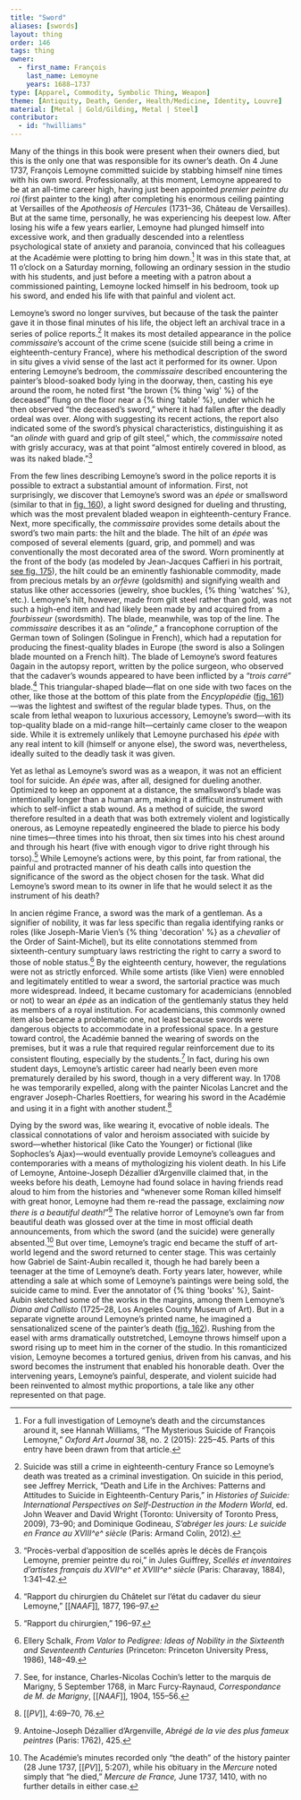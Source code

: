 ```yaml
---
title: "Sword"
aliases: [swords]
layout: thing
order: 146
tags: thing
owner:
  - first_name: François
    last_name: Lemoyne
    years: 1688–1737
type: [Apparel, Commodity, Symbolic Thing, Weapon]
theme: [Antiquity, Death, Gender, Health/Medicine, Identity, Louvre]
material: [Metal | Gold/Gilding, Metal | Steel]
contributor:
  - id: "hwilliams"
---
```


Many of the things in this book were present when their owners died, but this is the only one that was responsible for its owner’s death. On 4 June 1737, François Lemoyne committed suicide by stabbing himself nine times with his own sword. Professionally, at this moment, Lemoyne appeared to be at an all-time career high, having just been appointed *premier peintre du roi* (first painter to the king) after completing his enormous ceiling painting at Versailles of the *Apotheosis of Hercules* (1731–36, Château de Versailles). But at the same time, personally, he was experiencing his deepest low. After losing his wife a few years earlier, Lemoyne had plunged himself into excessive work, and then gradually descended into a relentless psychological state of anxiety and paranoia, convinced that his colleagues at the Académie were plotting to bring him down.[^1] It was in this state that, at 11 o’clock on a Saturday morning, following an ordinary session in the studio with his students, and just before a meeting with a patron about a commissioned painting, Lemoyne locked himself in his bedroom, took up his sword, and ended his life with that painful and violent act.

Lemoyne’s sword no longer survives, but because of the task the painter gave it in those final minutes of his life, the object left an archival trace in a series of police reports.[^2] It makes its most detailed appearance in the police *commissaire*’s account of the crime scene (suicide still being a crime in eighteenth-century France), where his methodical description of the sword in situ gives a vivid sense of the last act it performed for its owner. Upon entering Lemoyne’s bedroom, the *commissaire* described encountering the painter’s blood-soaked body lying in the doorway, then, casting his eye around the room, he noted first “the brown {% thing 'wig' %} of the deceased” flung on the floor near a {% thing 'table' %}, under which he then observed “the deceased’s sword,” where it had fallen after the deadly ordeal was over. Along with suggesting its recent actions, the report also indicated some of the sword’s physical characteristics, distinguishing it as “an *olinde* with guard and grip of gilt steel,” which, the *commissaire* noted with grisly accuracy, was at that point “almost entirely covered in blood, as was its naked blade.”[^3]

From the few lines describing Lemoyne’s sword in the police reports it is possible to extract a substantial amount of information. First, not surprisingly, we discover that Lemoyne’s sword was an *épée* or smallsword (similar to that in [fig. 160](#fig.-160)), a light sword designed for dueling and thrusting, which was the most prevalent bladed weapon in eighteenth-century France. Next, more specifically, the *commissaire* provides some details about the sword’s two main parts: the hilt and the blade. The hilt of an *épée* was composed of several elements (guard, grip, and pommel) and was conventionally the most decorated area of the sword. Worn prominently at the front of the body (as modeled by Jean-Jacques Caffieri in his portrait, [see fig. 175](#fig.-175)), the hilt could be an eminently fashionable commodity, made from precious metals by an *orfèvre* (goldsmith) and signifying wealth and status like other accessories (jewelry, shoe buckles, {% thing 'watches' %}, etc.). Lemoyne’s hilt, however, made from gilt steel rather than gold, was not such a high-end item and had likely been made by and acquired from a *fourbisseur* (swordsmith). The blade, meanwhile, was top of the line. The *commissaire* describes it as an “*olinde*,” a francophone corruption of the German town of Solingen (Solingue in French), which had a reputation for producing the finest-quality blades in Europe (the sword is also a Solingen blade mounted on a French hilt). The blade of Lemoyne’s sword features 0again in the autopsy report, written by the police surgeon, who observed that the cadaver’s wounds appeared to have been inflicted by a “*trois carré*” blade.[^4] This triangular-shaped blade—flat on one side with two faces on the other, like those at the bottom of this plate from the *Encyplopédie* ([fig. 161](#fig.-161))—was the lightest and swiftest of the regular blade types. Thus, on the scale from lethal weapon to luxurious accessory, Lemoyne’s sword—with its top-quality blade on a mid-range hilt—certainly came closer to the weapon side. While it is extremely unlikely that Lemoyne purchased his *épée* with any real intent to kill (himself or anyone else), the sword was, nevertheless, ideally suited to the deadly task it was given.

Yet as lethal as Lemoyne’s sword was as a weapon, it was not an efficient tool for suicide. An *épée* was, after all, designed for dueling another. Optimized to keep an opponent at a distance, the smallsword’s blade was intentionally longer than a human arm, making it a difficult instrument with which to self-inflict a stab wound. As a method of suicide, the sword therefore resulted in a death that was both extremely violent and logistically onerous, as Lemoyne repeatedly engineered the blade to pierce his body nine times—three times into his throat, then six times into his chest around and through his heart (five with enough vigor to drive right through his torso).[^5] While Lemoyne’s actions were, by this point, far from rational, the painful and protracted manner of his death calls into question the significance of the sword as the object chosen for the task. What did Lemoyne’s sword mean to its owner in life that he would select it as the instrument of his death?

In ancien régime France, a sword was the mark of a gentleman. As a signifier of nobility, it was far less specific than regalia identifying ranks or roles (like Joseph-Marie Vien’s {% thing 'decoration' %} as a *chevalier* of the Order of Saint-Michel), but its elite connotations stemmed from sixteenth-century sumptuary laws restricting the right to carry a sword to those of noble status.[^6] By the eighteenth century, however, the regulations were not as strictly enforced. While some artists (like Vien) were ennobled and legitimately entitled to wear a sword, the sartorial practice was much more widespread. Indeed, it became customary for academicians (ennobled or not) to wear an *épée* as an indication of the gentlemanly status they held as members of a royal institution. For academicians, this commonly owned item also became a problematic one, not least because swords were dangerous objects to accommodate in a professional space. In a gesture toward control, the Académie banned the wearing of swords on the premises, but it was a rule that required regular reinforcement due to its consistent flouting, especially by the students.[^7] In fact, during his own student days, Lemoyne’s artistic career had nearly been even more prematurely derailed by his sword, though in a very different way. In 1708 he was temporarily expelled, along with the painter Nicolas Lancret and the engraver Joseph-Charles Roettiers, for wearing his sword in the Académie and using it in a fight with another student.[^8]

Dying by the sword was, like wearing it, evocative of noble ideals. The classical connotations of valor and heroism associated with suicide by sword—whether historical (like Cato the Younger) or fictional (like Sophocles’s Ajax)—would eventually provide Lemoyne’s colleagues and contemporaries with a means of mythologizing his violent death. In his Life of Lemoyne, Antoine-Joseph Dézallier d’Argenville claimed that, in the weeks before his death, Lemoyne had found solace in having friends read aloud to him from the histories and “whenever some Roman killed himself with great honor, Lemoyne had them re-read the passage, exclaiming *now there is a beautiful death!*”[^9] The relative horror of Lemoyne’s own far from beautiful death was glossed over at the time in most official death announcements, from which the sword (and the suicide) were generally absented.[^10] But over time, Lemoyne’s tragic end became the stuff of art-world legend and the sword returned to center stage. This was certainly how Gabriel de Saint-Aubin recalled it, though he had barely been a teenager at the time of Lemoyne’s death. Forty years later, however, while attending a sale at which some of Lemoyne’s paintings were being sold, the suicide came to mind. Ever the annotator of {% thing 'books' %}, Saint-Aubin sketched some of the works in the margins, among them Lemoyne’s *Diana and Callisto* (1725–28, Los Angeles County Museum of Art). But in a separate vignette around Lemoyne’s printed name, he imagined a sensationalized scene of the painter’s death ([fig. 162](#fig.-162)). Rushing from the easel with arms dramatically outstretched, Lemoyne throws himself upon a sword rising up to meet him in the corner of the studio. In this romanticized vision, Lemoyne becomes a tortured genius, driven from his canvas, and his sword becomes the instrument that enabled his honorable death. Over the intervening years, Lemoyne’s painful, desperate, and violent suicide had been reinvented to almost mythic proportions, a tale like any other represented on that page.

[^1]: For a full investigation of Lemoyne’s death and the circumstances around it, see Hannah Williams, “The Mysterious Suicide of François Lemoyne,” *Oxford Art Journal* 38, no. 2 (2015): 225–45. Parts of this entry have been drawn from that article.

[^2]: Suicide was still a crime in eighteenth-century France so Lemoyne’s death was treated as a criminal investigation. On suicide in this period, see Jeffrey Merrick, “Death and Life in the Archives: Patterns and Attitudes to Suicide in Eighteenth-Century Paris,” in *Histories of Suicide: International Perspectives on Self-Destruction in the Modern World*, ed. John Weaver and David Wright (Toronto: University of Toronto Press, 2009), 73–90; and Dominique Godineau, *S’abréger les jours: Le suicide en France au XVIII^e^ siècle* (Paris: Armand Colin, 2012).

[^3]: “Procès-verbal d’apposition de scellés après le décès de François Lemoyne, premier peintre du roi,” in Jules Guiffrey, *Scellés et inventaires d’artistes français du XVII^e^ et XVIII^e^ siècle* (Paris: Charavay, 1884), 1:341–42.

[^4]: “Rapport du chirurgien du Châtelet sur l’état du cadaver du sieur Lemoyne,” [[*NAAF*]]*,* 1877, 196–97.

[^5]: “Rapport du chirurgien,” 196–97.

[^6]: Ellery Schalk, *From Valor to Pedigree: Ideas of Nobility in the Sixteenth and Seventeenth Centuries* (Princeton: Princeton University Press, 1986), 148–49.

[^7]: See, for instance, Charles-Nicolas Cochin’s letter to the marquis de Marigny, 5 September 1768, in Marc Furcy-Raynaud, *Correspondance de M. de Marigny*, [[*NAAF*]]*,* 1904, 155–56.

[^8]: [[*PV*]], 4:69–70, 76.

[^9]: Antoine-Joseph Dézallier d’Argenville, *Abrégé de la vie des plus fameux peintres* (Paris: 1762), 425.

[^10]: The Académie’s minutes recorded only “the death” of the history painter (28 June 1737, [[*PV*]], 5:207), while his obituary in the *Mercure* noted simply that “he died,” *Mercure de France,* June 1737, 1410, with no further details in either case.

